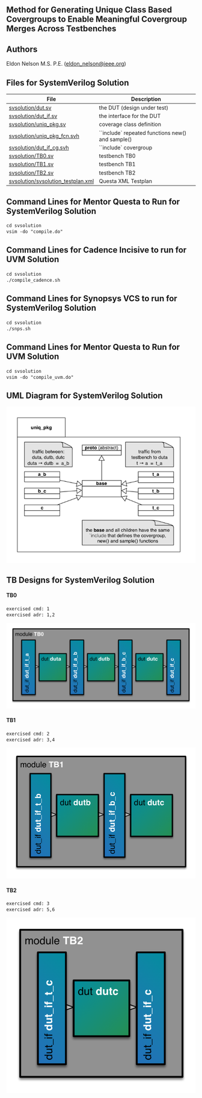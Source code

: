 ## Method for Generating Unique Class Based Covergroups to Enable Meaningful Covergroup Merges Across Testbenches

## Authors

Eldon Nelson M.S. P.E. (eldon_nelson@ieee.org)

## Files for SystemVerilog Solution
| File                                                                    | Description |
| ---------------------------------                                       | ----------- |
|[svsolution/dut.sv](svsolution/dut.sv)                                   | the DUT (design under test) |
|[svsolution/dut_if.sv](svsolution/dut_if.sv)                             | the interface for the DUT |
|[svsolution/uniq_pkg.sv](svsolution/uniq_pkg.sv)                         | coverage class definition |
|[svsolution/uniq_pkg_fcn.svh](svsolution/uniq_pkg_fcn.svh)               | ``include` repeated functions new() and sample() |
|[svsolution/dut_if_cg.svh](svsolution/dut_if_cg.svh)                     | ``include` covergroup |
|[svsolution/TB0.sv](svsolution/TB0.sv)                                   | testbench TB0 |
|[svsolution/TB1.sv](svsolution/TB1.sv)                                   | testbench TB1 |
|[svsolution/TB2.sv](svsolution/TB2.sv)                                   | testbench TB2 |
|[svsolution/svsolution_testplan.xml](svsolution/svsolution_testplan.xml) | Questa XML Testplan |

## Command Lines for Mentor Questa to Run for SystemVerilog Solution
```shell
cd svsolution
vsim -do "compile.do"
```

## Command Lines for Cadence Incisive to run for UVM Solution
```shell
cd svsolution
./compile_cadence.sh
```

## Command Lines for Synopsys VCS to run for SystemVerilog Solution
```
cd svsolution
./snps.sh
```

## Command Lines for Mentor Questa to Run for UVM Solution
```shell
cd svsolution
vsim -do "compile_uvm.do"
```

## UML Diagram for SystemVerilog Solution

![UML Diagram for SystemVerilog Solution](svsolution/img/covuniq_pkg.png)

## TB Designs for SystemVerilog Solution

#### TB0

```
exercised cmd: 1
exercised adr: 1,2
```

![TB0](svsolution/img/TB0.png)

#### TB1

```
exercised cmd: 2
exercised adr: 3,4
```

![TB1](svsolution/img/TB1.png)

#### TB2

```
exercised cmd: 3
exercised adr: 5,6
```

![TB2](svsolution/img/TB2.png)
